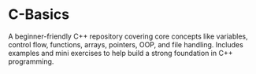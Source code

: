 # C-Basics
A beginner-friendly C++ repository covering core concepts like variables, control flow, functions, arrays, pointers, OOP, and file handling. Includes examples and mini exercises to help build a strong foundation in C++ programming.
